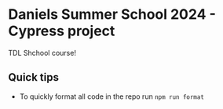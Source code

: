 # Daniels Summer School 2024 - Cypress project

TDL Shchool course!

## Quick tips

- To quickly format all code in the repo run `npm run format`
